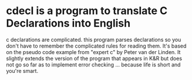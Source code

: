 
cdecl is a program to translate C Declarations into English
===========================================================

c declarations are complicated. this program parses declarations so you don't
have to remember the complicated rules for reading them. It's based on the
pseudo code example from "expert c" by Peter van der Linden. It slightly
extends the version of the program that appears in K&R but does not go so far
as to implement error checking ... because life is short and you're smart. 





